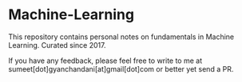 # Machine-Learning
This repository contains personal notes on fundamentals in Machine Learning. Curated since 2017.

If you have any feedback, please feel free to write to me at sumeet[dot]gyanchandani[at]gmail[dot]com or better yet send a PR.
